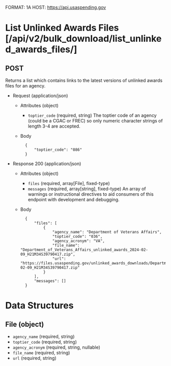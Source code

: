 FORMAT: 1A
HOST: https://api.usaspending.gov

# List Unlinked Awards Files [/api/v2/bulk_download/list_unlinked_awards_files/]

## POST

Returns a list which contains links to the latest versions of unlinked awards files for an agency.

+ Request (application/json)
    + Attributes (object)
        + `toptier_code` (required, string)
            The toptier code of an agency (could be a CGAC or FREC) so only numeric character strings of length 3-4 are accepted.
    + Body

            {
                "toptier_code": "086"
            }

+ Response 200 (application/json)
    + Attributes (object)
        + `files` (required, array[File], fixed-type)
        + `messages` (required, array[string], fixed-type)
            An array of warnings or instructional directives to aid consumers of this endpoint with development and debugging.

    + Body

            {
                "files": [
                    {
                        "agency_name": "Department of Veterans Affairs",
                        "toptier_code": "036",
                        "agency_acronym": "VA",
                        "file_name": "Department_of_Veterans_Affairs_unlinked_awards_2024-02-09_H21M34S39790417.zip",
                        "url": "https://files.usaspending.gov/unlinked_awards_downloads/Department_of_Veterans_Affairs_unlinked_awards_2024-02-09_H21M34S39790417.zip"
                    }
                ],
                "messages": []
            }
# Data Structures

## File (object)
+ `agency_name` (required, string)
+ `toptier_code` (required, string)
+ `agency_acronym` (required, string, nullable)
+ `file_name` (required, string)
+ `url` (required, string)